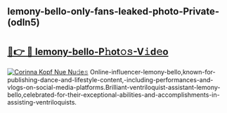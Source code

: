 ## lemony-bello-only-fans​-leaked-photo​-Private-(odln5)


# <h2><a href="https://mediaupload.pro?title=lemony-bello&ref=git">🔗👉 🔴 lemony-bello-P𝚑ot𝚘𝚜-V𝚒d𝚎o</a></h2>

[![Corinna Kopf Nue Nu𝚍e𝚜](https://i.imgur.com/0qMVB7G.gif)](https://mediaupload.pro?title=lemony-bello&ref=git)
Online-influencer-lemony-bello,known-for-publishing-dance-and-lifestyle-content,-including-performances-and-vlogs-on-social-media-platforms.Brilliant-ventriloquist-assistant-lemony-bello,celebrated-for-their-exceptional-abilities-and-accomplishments-in-assisting-ventriloquists.  